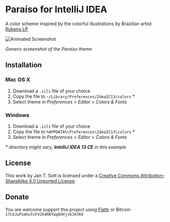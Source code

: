 # Paraíso for IntelliJ IDEA

A color scheme inspired by the colorful illustrations by Brazilian artist [Rubens LP](http://www.rubenslp.com.br/).

![Animated Screenshot](https://raw.github.com/idleberg/Paraiso-IntelliJ-IDEA/master/images/screenshot.gif)

*Generic screenshot of the Paraíso theme*

## Installation

### Mac OS X

1. Download a `.icls` file of your choice
2. Copy the file to `~/Library/Preferences/IdeaIC13/colors` *
3. Select theme in _Preferences > Editor > Colors & Fonts_

### Windows

1. Download a `.icls` file of your choice
2. Copy the file to `%APPDATA%\Preferences\IdeaIC13\colors` *
3. Select theme in _Preferences > Editor > Colors & Fonts_

_* directory might vary, __IntelliJ IDEA 13 CE__ in this example_

## License

This work by Jan T. Sott is licensed under a [Creative Commons Attribution-ShareAlike 4.0 Unported License](http://creativecommons.org/licenses/by-sa/4.0/deed.en_US).

## Donate

You are welcome support this project using [Flattr](https://flattr.com/submit/auto?user_id=idleberg&url=https://github.com/idleberg/Paraiso-IntelliJ-IDEA) or Bitcoin `17CXJuPsmhuTzFV2k4RKYwpEHVjskJktRd`